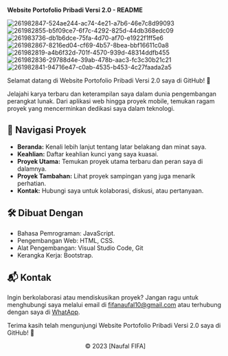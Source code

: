 **Website Portofolio Pribadi Versi 2.0 - README**

![261982847-524ae244-ac74-4e21-a7b6-46e7c8d99093](https://github.com/fifovalle/WEBSITE-PORTOFOLIO-PRIBADI-VERSI-2.0/assets/90078068/a86f061f-8572-40d2-b134-f478c6c1343f)
![261982855-b5f09ce7-6f7c-4292-825d-44db368edc09](https://github.com/fifovalle/WEBSITE-PORTOFOLIO-PRIBADI-VERSI-2.0/assets/90078068/232726ab-4c20-4f0e-8513-dac0ff13c93c)
![261983736-db1b6dce-75fa-4d70-af70-e1922f1ff5e6](https://github.com/fifovalle/WEBSITE-PORTOFOLIO-PRIBADI-VERSI-2.0/assets/90078068/1ee33d67-8127-4c12-861d-d0884dc26b18)
![261982867-8216ed04-cf69-4b57-8bea-bbf16611c0a8](https://github.com/fifovalle/WEBSITE-PORTOFOLIO-PRIBADI-VERSI-2.0/assets/90078068/ba8bcbec-9365-4bfa-844b-2b496ecd1cd2)
![261982819-a4b6f32d-701f-4570-939d-48314ddfb455](https://github.com/fifovalle/WEBSITE-PORTOFOLIO-PRIBADI-VERSI-2.0/assets/90078068/f0b0424e-c71e-4b1e-938a-46e3570c7033)
![261982836-29788d4e-39ab-478b-aac3-fc3c30b21c21](https://github.com/fifovalle/WEBSITE-PORTOFOLIO-PRIBADI-VERSI-2.0/assets/90078068/7f7eec76-3f4f-4e4a-b466-6816247f1cd0)
![261982841-94716e47-c0ab-4535-b453-4c27faada2a5](https://github.com/fifovalle/WEBSITE-PORTOFOLIO-PRIBADI-VERSI-2.0/assets/90078068/4c263203-3ca7-45f6-945b-7851c67a30c5)

Selamat datang di Website Portofolio Pribadi Versi 2.0 saya di GitHub! 🚀

Jelajahi karya terbaru dan keterampilan saya dalam dunia pengembangan perangkat lunak. Dari aplikasi web hingga proyek mobile, temukan ragam proyek yang mencerminkan dedikasi saya dalam teknologi.

## 📂 Navigasi Proyek

- **Beranda:** Kenali lebih lanjut tentang latar belakang dan minat saya.
- **Keahlian:** Daftar keahlian kunci yang saya kuasai.
- **Proyek Utama:** Temukan proyek utama terbaru dan peran saya di dalamnya.
- **Proyek Tambahan:** Lihat proyek sampingan yang juga menarik perhatian.
- **Kontak:** Hubungi saya untuk kolaborasi, diskusi, atau pertanyaan.

## 🛠️ Dibuat Dengan

- Bahasa Pemrograman: JavaScript.
- Pengembangan Web: HTML, CSS.
- Alat Pengembangan: Visual Studio Code, Git
- Kerangka Kerja: Bootstrap.

## 📬 Kontak

Ingin berkolaborasi atau mendiskusikan proyek? Jangan ragu untuk menghubungi saya melalui email di [fifanaufal10@gmail.com](mailto:fifanaufal10@gmail.com) atau terhubung dengan saya di [WhatApp](https://wa.me/+6281223652490).

Terima kasih telah mengunjungi Website Portofolio Pribadi Versi 2.0 saya di GitHub! 🙌

<div align="center">
  &copy; 2023 [Naufal FIFA]
</div>
